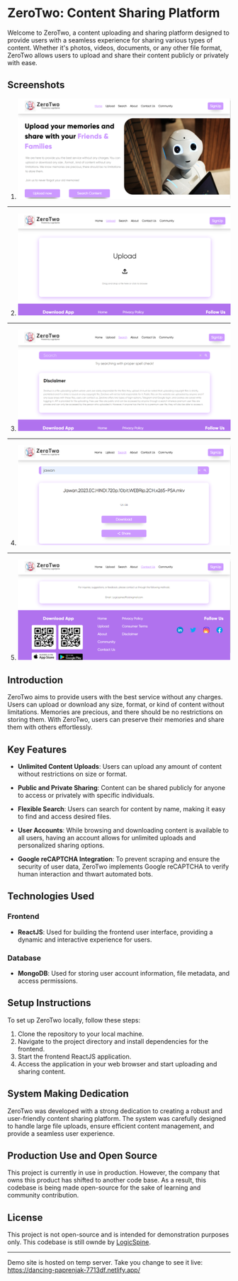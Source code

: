 # ZeroTwo: Content Sharing Platform

Welcome to ZeroTwo, a content uploading and sharing platform designed to provide users with a seamless experience for sharing various types of content. Whether it's photos, videos, documents, or any other file format, ZeroTwo allows users to upload and share their content publicly or privately with ease.

## Screenshots

1. ![Screenshot 1](public/1.png)
---
2. ![Screenshot 2](public/2.png)
---
3. ![Screenshot 3](public/3.png)
---
4. ![Screenshot 4](public/4.png)
---
5. ![Screenshot 5](public/5.png)

   
## Introduction

ZeroTwo aims to provide users with the best service without any charges. Users can upload or download any size, format, or kind of content without limitations. Memories are precious, and there should be no restrictions on storing them. With ZeroTwo, users can preserve their memories and share them with others effortlessly.

## Key Features

- **Unlimited Content Uploads**: Users can upload any amount of content without restrictions on size or format.
  
- **Public and Private Sharing**: Content can be shared publicly for anyone to access or privately with specific individuals.

- **Flexible Search**: Users can search for content by name, making it easy to find and access desired files.

- **User Accounts**: While browsing and downloading content is available to all users, having an account allows for unlimited uploads and personalized sharing options.

- **Google reCAPTCHA Integration**: To prevent scraping and ensure the security of user data, ZeroTwo implements Google reCAPTCHA to verify human interaction and thwart automated bots.

## Technologies Used

### Frontend

- **ReactJS**: Used for building the frontend user interface, providing a dynamic and interactive experience for users.

### Database

- **MongoDB**: Used for storing user account information, file metadata, and access permissions.

## Setup Instructions

To set up ZeroTwo locally, follow these steps:

1. Clone the repository to your local machine.
2. Navigate to the project directory and install dependencies for the frontend.
3. Start the frontend ReactJS application.
4. Access the application in your web browser and start uploading and sharing content.

## System Making Dedication

ZeroTwo was developed with a strong dedication to creating a robust and user-friendly content sharing platform. The system was carefully designed to handle large file uploads, ensure efficient content management, and provide a seamless user experience.

## Production Use and Open Source

This project is currently in use in production. However, the company that owns this product has shifted to another code base. As a result, this codebase is being made open-source for the sake of learning and community contribution.

## License

This project is not open-source and is intended for demonstration purposes only.
This codebase is still ownde by [LogicSpine](https://logicspine.com/).

---



Demo site is hosted on temp server. Take you change to see it live: https://dancing-paprenjak-7713df.netlify.app/
